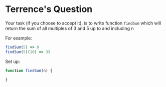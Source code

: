 # Terrence's Question

Your task (if you choose to accept it), is to write function `findSum` which will return the sum of all multiples of 3 and 5 up to and including n

For example:
```js
findSum(5) => 8
findSum(5)(10) => 33
```

Set up:
```js
function findSum(n) {

}
```

